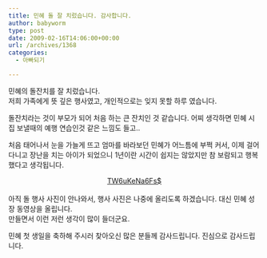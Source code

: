 ```yaml
---
title: 민혜 돌 잘 치렀습니다. 감사합니다.
author: babyworm
type: post
date: 2009-02-16T14:06:00+00:00
url: /archives/1368
categories:
  - 아빠되기

---
```

민혜의 돌잔치를 잘 치렀습니다.  
저희 가족에게 뜻 깊은 행사였고, 개인적으로는 잊지 못할 하루 였습니다. 

돌잔치라는 것이 부모가 되어 처음 하는 큰 잔치인 것 같습니다. 어찌 생각하면 민혜 시집 보낼때의 예행 연습인것 같은 느낌도 들고..

처음 태어나서 눈을 가늘게 뜨고 엄마를 바라보던 민혜가 어느틈에 부쩍 커서, 이제 걸어다니고 장난을 치는 아이가 되었으니 1년이란 시간이 쉽지는 않았지만 참 보람되고 행복했다고 생각됩니다. 

<DIV align=center><a href="http://babyworm.net/wordpress/wp-content/uploads/1/TW6uKeNa6Fs$" http://cfs3.flvs.daum.net/files/46/34/49/25/17759182/thumb.jpg />TW6uKeNa6Fs$</a>  


<DIV style="TEXT-ALIGN: left">
  <br />아직 돌 행사 사진이 안나와서, 행사 사진은 나중에 올리도록 하겠습니다. 대신 민혜 성장 동영상을 올립니다.<br />만들면서 이런 저런 생각이 많이 들더군요. </p> 
  
  <p>
    민혜 첫 생일을 축하해 주시러 찾아오신 많은 분들께 감사드립니다. 진심으로 감사드립니다. </DIV></DIV>
  </p>